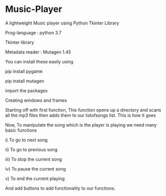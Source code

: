 # Music-Player
A lightweight Music player using Python Tkinter Library



Prog-language	: python 3.7

Tkinter library 

Metadata reader : Mutagen 1.45

You can install these easily using


pip install pygame

pip install mutagen


import the packages 

Creating windows and frames

Starting off with first function, This function opens up a directory and scans all the mp3 files then adds them to our listofsongs list. This is how it goes

Now, To manipulate the song which is the player is playing we need many basic functions

i) To go to next song

ii) To go to previous song

iii) To stop the current song

iv) To pause the current song

v)  To end the current playing


And add buttons to add functionality to our functions.





